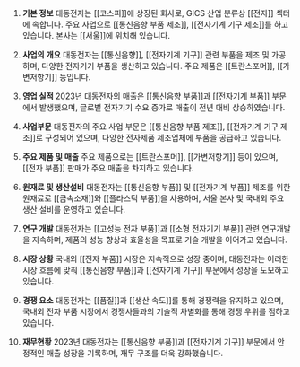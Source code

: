 1. **기본 정보**
대동전자는 [[코스피]]에 상장된 회사로, GICS 산업 분류상 [[전자]] 섹터에 속합니다. 주요 사업으로 [[통신음향 부품 제조]], [[전자기계 기구 제조]]를 하고 있습니다. 본사는 [[서울]]에 위치해 있습니다.

2. **사업의 개요**
대동전자는 [[통신음향]], [[전자기계 기구]] 관련 부품을 제조 및 가공하며, 다양한 전자기기 부품을 생산하고 있습니다. 주요 제품은 [[트란스포머]], [[가변저항기]] 등입니다.

3. **영업 실적**
2023년 대동전자의 매출은 [[통신음향 부품]]과 [[전자기계 부품]] 부문에서 발생했으며, 글로벌 전자기기 수요 증가로 매출이 전년 대비 상승하였습니다.

4. **사업부문**
대동전자의 주요 사업 부문은 [[통신음향 부품 제조]], [[전자기계 기구 제조]]로 구성되어 있으며, 다양한 전자제품 제조업체에 부품을 공급하고 있습니다.

5. **주요 제품 및 매출**
주요 제품으로는 [[트란스포머]], [[가변저항기]] 등이 있으며, [[전자 부품]] 판매가 주요 매출을 차지하고 있습니다.

6. **원재료 및 생산설비**
대동전자는 [[통신음향 부품]] 및 [[전자기계 부품]] 제조를 위한 원재료로 [[금속소재]]와 [[플라스틱 부품]]을 사용하며, 서울 본사 및 국내외 주요 생산 설비를 운영하고 있습니다.

7. **연구 개발**
대동전자는 [[고성능 전자 부품]]과 [[소형 전자기기 부품]] 관련 연구개발을 지속하며, 제품의 성능 향상과 효율성을 목표로 기술 개발을 이어가고 있습니다.

8. **시장 상황**
국내외 [[전자 부품]] 시장은 지속적으로 성장 중이며, 대동전자는 이러한 시장 흐름에 맞춰 [[통신음향 부품]]과 [[전자기계 기구]] 부문에서 성장을 도모하고 있습니다.

9. **경쟁 요소**
대동전자는 [[품질]]과 [[생산 속도]]를 통해 경쟁력을 유지하고 있으며, 국내외 전자 부품 시장에서 경쟁사들과의 기술적 차별화를 통해 경쟁 우위를 점하고 있습니다.

10. **재무현황**
2023년 대동전자는 [[통신음향 부품]]과 [[전자기계 기구]] 부문에서 안정적인 매출 성장을 기록하며, 재무 구조를 더욱 강화했습니다.
